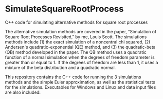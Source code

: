 # SimulateSquareRootProcess
C++ code for simulating alternative methods for square root processes

The alternative simulation methods are covered in the paper, "Simulation of Square Root Processes Revisited," by me, Louis Scott.  The 
simulations methods include (1) the exact simulation of a noncentral chi squared, (2) Andersen's quadratic-exponential (QE) method, and (3) 
the quadratic-beta (QB) method developed in the paper.  The QB method uses a quadratic function of a normal simulation when the degrees of 
freedom parameter is greater than or equal to 1.  If the degrees of freedom are less than 1, it uses a mixture of the beta distribution and 
a quadratic normal.

This repository contains the C++ code for running the 3 simulations methods and the simple Euler approximation, as well as the statistical 
tests for the simulations.  Executables for Windows and Linux and data input files are also included.
